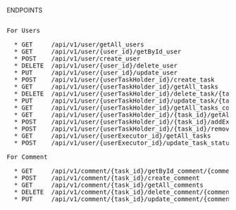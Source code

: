ENDPOINTS
 <pre> 
For Users
 
  * GET &nbsp;&nbsp;&nbsp;&nbsp;/api/v1/user/getAll_users
  * GET &nbsp;&nbsp;&nbsp;&nbsp;/api/v1/user/{user_id}/getById_user
  * POST &nbsp;&nbsp;&nbsp;/api/v1/user/create_user
  * DELETE &nbsp;/api/v1/user/{user_id}/delete_user
  * PUT &nbsp;&nbsp;&nbsp;&nbsp;/api/v1/user/{user_id}/update_user
  * POST &nbsp;&nbsp;&nbsp;/api/v1/user/{userTaskHolder_id}/create_task
  * GET &nbsp;&nbsp;&nbsp;&nbsp;/api/v1/user/{userTaskHolder_id}/getAll_tasks
  * DELETE &nbsp;/api/v1/user/{userTaskHolder_id}/delete_task/{task_id}
  * PUT &nbsp;&nbsp;&nbsp;&nbsp;/api/v1/user/{userTaskHolder_id}/update_task/{task_id}
  * GET &nbsp;&nbsp;&nbsp;&nbsp;/api/v1/user/{userTaskHolder_id}/getAll_tasks_comments
  * GET &nbsp;&nbsp;&nbsp;&nbsp;/api/v1/user/{userTaskHolder_id}/{task_id}/getAll_tasks_comments
  * POST &nbsp;&nbsp;&nbsp;/api/v1/user/{userTaskHolder_id}/{task_id}/addExecutor/{userExecutor_id}
  * POST &nbsp;&nbsp;&nbsp;/api/v1/user/{userTaskHolder_id}/{task_id}/removeExecutor/{userExecutor_id} 
  * GET &nbsp;&nbsp;&nbsp;&nbsp;/api/v1/user/{userExecutor_id}/getAll_tasks
  * POST &nbsp;&nbsp;&nbsp;/api/v1/user/{userExecutor_id}/update_task_status/{task_id}

For Comment

  * GET &nbsp;&nbsp;&nbsp;&nbsp;/api/v1/comment/{task_id}/getById_comment/{comment_id}  
  * POST &nbsp;&nbsp;&nbsp;/api/v1/comment/{task_id}/create_comment
  * GET &nbsp;&nbsp;&nbsp;&nbsp;/api/v1/comment/{task_id}/getAll_comments
  * DELETE &nbsp;/api/v1/comment/{task_id}/delete_comment/{comment_id}
  * PUT &nbsp;&nbsp;&nbsp;&nbsp;/api/v1/comment/{task_id}/update_comment/{comment_id}
    
  </pre>